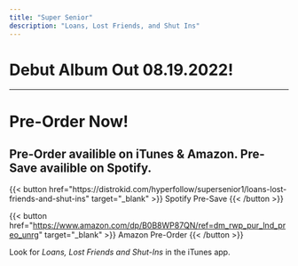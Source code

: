 ```yaml
---
title: "Super Senior"
description: "Loans, Lost Friends, and Shut Ins"
---
```

# Debut Album Out 08.19.2022!

***

# Pre-Order Now!

## Pre-Order availible on iTunes & Amazon. Pre-Save availible on Spotify.

<p>
{{< button href="https://distrokid.com/hyperfollow/supersenior1/loans-lost-friends-and-shut-ins" target="_blank" >}}
Spotify Pre-Save
{{< /button >}}<br>

{{< button href="https://www.amazon.com/dp/B0B8WP87QN/ref=dm_rwp_pur_lnd_preo_unrg" target="_blank" >}}
Amazon Pre-Order
{{< /button >}}<br>

Look for *Loans, Lost Friends and Shut-Ins* in the iTunes app.
</p>